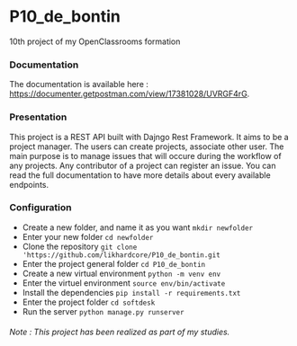 # P10_de_bontin
10th project of my OpenClassrooms formation

### Documentation
The documentation is available here : https://documenter.getpostman.com/view/17381028/UVRGF4rG.

### Presentation
This project is a REST API built with Dajngo Rest Framework.
It aims to be a project manager. The users can create projects, associate other user.
The main purpose is to manage issues that will occure during the workflow of any projects. Any contributor of a project can register an issue.
You can read the full documentation to have more details about every available endpoints.

### Configuration
- Create a new folder, and name it as you want `mkdir newfolder`    
- Enter your new folder `cd newfolder`    
- Clone the repository `git clone 'https://github.com/likhardcore/P10_de_bontin.git`    
- Enter the project general folder `cd P10_de_bontin`    
- Create a new virtual environment `python -m venv env`    
- Enter the virtuel environment `source env/bin/activate`    
- Install the dependencies `pip install -r requirements.txt`    
- Enter the project folder `cd softdesk`    
- Run the server `python manage.py runserver`    

###### Note : This project has been realized as part of my studies.
